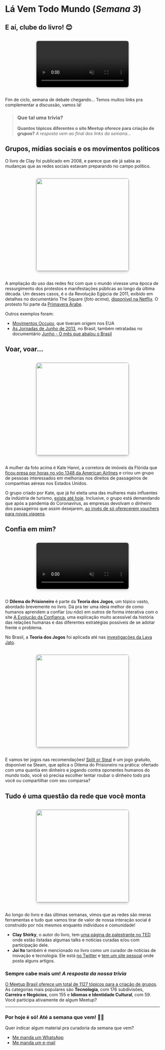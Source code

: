 # Lá Vem Todo Mundo (*Semana 3*)

## E aí, clube do livro! 😊

<video autoplay loop muted style="margin: 2rem auto; display: block; width: 300px; border-radius: .4rem; box-shadow: 0 4px 8px rgba(0,0,0,.2), 0 0 3px rgba(0,0,0,.4);">
    <source type="video/mp4" src="https://media.giphy.com/media/Wp0ZtQjgViqR2/giphy.mp4"></source>
</video>

Fim de ciclo, semana de debate chegando... Temos muitos links pra complementar a discussão, vamos lá!

> ### Que tal uma trívia?
> **Quantos tópicos diferentes o site Meetup oferece para criação de grupos?** *A resposta vem ao final dos links da semana...*

## Grupos, mídias sociais e os movimentos políticos

O livro de Clay foi publicado em 2008, e parece que ele já sabia as mudanças que as redes sociais estavam preparando no campo político.

<img src="https://vodzilla.co/wp-content/uploads/2013/12/The-Square-documentary-film-trailer-700x325.jpg" width="300" style="margin: 2rem auto; display: block; width: 300px; border-radius: .4rem; box-shadow: 0 4px 8px rgba(0,0,0,.2), 0 0 3px rgba(0,0,0,.4);">

A ampliação do uso das redes fez com que o mundo vivesse uma época de ressurgimento dos protestos e manifestações públicas ao longo da última década. Um desses casos, é o da Revolução Egípcia de 2011, exibido em detalhes no documentário The Square (*foto acima*), [disponível na Netflix](https://www.netflix.com/title/70268449). O protesto foi parte da [Primavera Árabe](https://pt.wikipedia.org/wiki/Primavera_%C3%81rabe).

Outros exemplos foram:
- [Movimentos Occupy](https://en.wikipedia.org/wiki/Occupy_movement), que tiveram origem nos EUA
- [As Jornadas de Junho de 2013](https://www.youtube.com/watch?v=HUeRl_Q0QNg), no Brasil, também retratadas no documentário [Junho - O mês que abalou o Brasil](https://play.google.com/store/movies/details?id=cPrMgsgg70g)

## Voar, voar...

<img src="https://www.eturbonews.com/wp-content/uploads/2017/03/00_1214526073.jpg" width="300" style="margin: 2rem auto; display: block; width: 300px; border-radius: .4rem; box-shadow: 0 4px 8px rgba(0,0,0,.2), 0 0 3px rgba(0,0,0,.4);">

A mulher da foto acima é Kate Hanni, a corretora de imóveis da Flórida que [ficou presa por horas no vôo 1348 da American Airlines](https://www.dallasnews.com/business/airlines/2007/12/31/stranded-passengers-sues-american/) e criou um grupo de pessoas interessados em melhorias nos direitos de passageiros de companhias aéreas nos Estados Unidos.

O grupo criado por Kate, que já foi eleita uma das mulheres mais influentes da indústria de turismo, [existe até hoje](https://flyersrights.org/). Inclusive, o grupo está demandando que após a pandemia do Coronavírus, as empresas devolvam o dinheiro dos passageiros que assim desejarem, [ao invés de só oferecerem vouchers para novas viagens](https://flyersrights.org/coronavirus/flyersrights-podcast-we-demand-refunds-no-vouchers/).

## Confia em mim?

<video autoplay loop muted style="margin: 2rem auto; display: block; width: 300px; border-radius: .4rem; box-shadow: 0 4px 8px rgba(0,0,0,.2), 0 0 3px rgba(0,0,0,.4);">
    <source type="video/mp4" src="https://media.giphy.com/media/soS6N6KBCB3oc/giphy.mp4"></source>
</video>

O **Dilema do Prisioneiro** é parte da **Teoria dos Jogos**, um tópico vasto, abordado brevemente no livro. Dá pra ter uma ideia melhor de como humanos aprendem a confiar (*ou não*) em outros de forma interativa com o site [A Evolução da Confiança](https://brunolemos.github.io/trust/), uma explicação muito acessível da história das relações humanas e das diferentes estratégias possíveis de se adotar frente o problema.

No Brasil, a **Teoria dos Jogos** foi aplicada até nas [investigações da Lava Jato](https://blog.saraivaaprova.com.br/delacao-premiada-e-a-teoria-dos-jogos-com-base-no-equilibrio-de-john-nash/).

<img src="https://steamcdn-a.akamaihd.net/steamcommunity/public/images/clans/35930764/e355ca2245cbf1378b4328aaf1c19115a555be49_400x225.png" width="300" style="margin: 2rem auto; display: block; width: 300px; border-radius: .4rem; box-shadow: 0 4px 8px rgba(0,0,0,.2), 0 0 3px rgba(0,0,0,.4);">

E vamos ter jogos nas recomendações! [Split or Steal](https://store.steampowered.com/app/1162930/Split_or_Steal/) é um jogo gratuito, disponível na Steam, que aplica o Dilema do Prisioneiro na prática: ofertado com uma quantia em dinheiro e jogando contra oponentes humanos do mundo todo, você só precisa escolher tentar roubar o dinheiro todo pra você ou compartilhar com seu comparsa?

## Tudo é uma questão da rede que você monta

<img src="https://lh3.googleusercontent.com/proxy/GLzSJaAxTJRStjsaL97zcVsrsythMN2b_PtIS1sw1Y-H2ER22gJT0O-AYMnGTssG3v7SpPqifNmBTfrRaEtnxXJ3teSSo1NUkklM5APZiikj-DCD8ufFeeBJbWLBctvwb5QpS1Zz0BNMAAsEHI4" width="300" style="margin: 2rem auto; display: block; width: 300px; border-radius: .4rem; box-shadow: 0 4px 8px rgba(0,0,0,.2), 0 0 3px rgba(0,0,0,.4);">

Ao longo do livro e das últimas semanas, vimos que as redes são meras ferramentas e tudo que vamos tirar de valor de nossa interação social é construído por nós mesmos enquanto indivíduos e comunidade!

- **Clay Shirky**, o autor do livro, tem [uma página de palestrante no TED](https://www.ted.com/speakers/clay_shirky) onde estão listadas algumas talks e notícias curadas e/ou com participação dele.
- **Joi Ito** também é mencionado no livro como um curador de notícias de inovação e tecnologia. Ele está [no Twitter](https://twitter.com/joi) e [tem um site pessoal](https://joi.ito.com/) onde posta alguns artigos.

### Sempre cabe mais um! *A resposta da nossa trívia*

[O Meetup Brasil oferece um total de 1127 tópicos para a criação de grupos](https://www.meetup.com/pt-BR/topics/). As categorias mais populares são **Tecnologia**, com 176 subdivisões, **Carreira e Negócios**, com 155 e **Idiomas e Identidade Cultural**, com 59. Você participa ativamente de algum Meetup?

---

### Por hoje é só! Até a semana que vem! 🙋‍♂️

Quer indicar algum material pra curadoria da semana que vem?

- [Me manda um WhatsApp](https://api.whatsapp.com/send?phone=5521987761988&text=Oi,%20Vini!)
- [Me manda um e-mail](mailto:vinicius.ribeiro@saphyr.com.br)